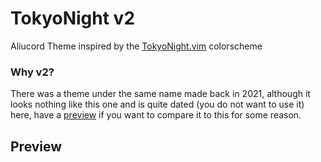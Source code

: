 # TokyoNight v2
Aliucord Theme inspired by the [TokyoNight.vim](https://github.com/folke/tokyonight.nvim) colorscheme

### Why v2?
There was a theme under the same name made back in 2021, although it looks nothing like this one and is quite dated (you do not want to use it)
here, have a [preview](https://files.catbox.moe/4g977d.png)
if you want to compare it to this for some reason.

## Preview
